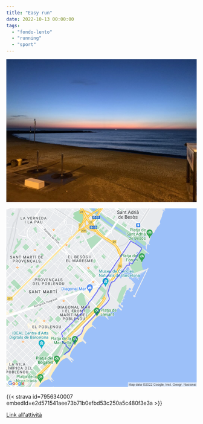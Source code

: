 ```yaml
---
title: "Easy run"
date: 2022-10-13 00:00:00
tags: 
  - "fondo-lento"
  - "running"
  - "sport"
---
```


![](images/IMG_0484-1024x768.jpg)

![](images/20221013-activity-map.png)

{{< strava id=7956340007 embedId=e2d571541aee73b71b0efbd53c250a5c480f3e3a >}}

[Link all'attività](https://strava.com/activities/7956340007)
